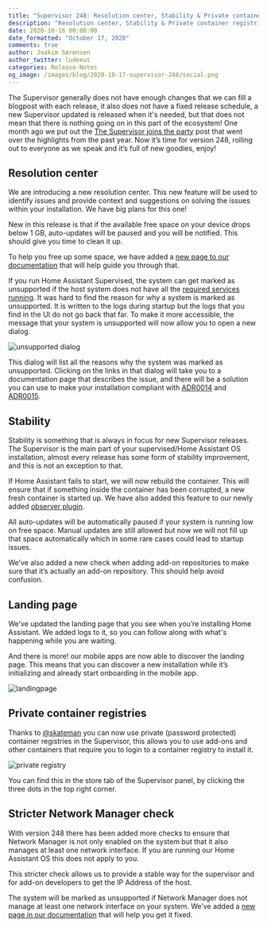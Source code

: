 ```yaml
---
title: "Supervisor 248: Resolution center, Stability & Private container registries"
description: "Resolution center, Stability & Private container registries"
date: 2020-10-16 00:00:00
date_formatted: "October 17, 2020"
comments: true
author: Joakim Sørensen
author_twitter: ludeeus
categories: Release-Notes
og_image: /images/blog/2020-10-17-supervisor-248/social.png
---
```


The Supervisor generally does not have enough changes that we can fill a blogpost with each release, it also does not have a fixed release schedule, a new Supervisor updated is released when it's needed, but that does not mean that there is nothing going on in this part of the ecosystem! One month ago we put out the [The Supervisor joins the party][supervisor-joins-the-party] post that went over the highlights from the past year. Now it’s time for version 248, rolling out to everyone as we speak and it’s full of new goodies, enjoy!

## Resolution center

We are introducing a new resolution center. This new feature will be used to identify issues and provide context and suggestions on solving the issues within your installation. We have big plans for this one!

New in this release is that if the available free space on your device drops below 1 GB, auto-updates will be paused and you will be notified. This should give you time to clean it up.

To help you free up some space, we have added a [new page to our documentation][more-info_free-space] that will help guide you through that.

If you run Home Assistant Supervised, the system can get marked as unsupported if the host system does not have all the [required services running][required_services]. It was hard to find the reason for why a system is marked as unsupported. It is written to the logs during startup but the logs that you find in the UI do not go back that far. To make it more accessible, the message that your system is unsupported will now allow you to open a new dialog.

![unsupported dialog](/images/blog/2020-10-17-supervisor-248/unsupported_dialog.png)

This dialog will list all the reasons why the system was marked as unsupported. Clicking on the links in that dialog will take you to a documentation page that describes the issue, and there will be a solution you can use to make your installation compliant with [ADR0014] and [ADR0015].

## Stability

Stability is something that is always in focus for new Supervisor releases. The Supervisor is the main part of your supervised/Home Assistant OS installation, almost every release has some form of stability improvement, and this is not an exception to that.

If Home Assistant fails to start, we will now rebuild the container. This will ensure that if something inside the container has been corrupted, a new fresh container is started up. We have also added this feature to our newly added [observer plugin][supervisor-joins-the-party-observer].

All auto-updates will be automatically paused if your system is running low on free space. Manual updates are still allowed but now we will not fill up that space automatically which in some rare cases could lead to startup issues.

We’ve also added a new check when adding add-on repositories to make sure that it’s actually an add-on repository. This should help avoid confusion.

## Landing page

We’ve updated the landing page that you see when you’re installing Home Assistant. We added logs to it, so you can follow along with what's happening while you are waiting.

And there is more! our mobile apps are now able to discover the landing page. This means that you can discover a new installation while it’s initializing and already start onboarding in the mobile app.

![landingpage](/images/blog/2020-10-17-supervisor-248/landingpage.png)

## Private container registries

Thanks to [@skateman][skateman] you can now use private (password protected) container registries in the Supervisor, this allows you to use add-ons and other containers that require you to login to a container registry to install it.

![private registry](/images/blog/2020-10-17-supervisor-248/private_registry.png)

You can find this in the store tab of the Supervisor panel, by clicking the three dots in the top right corner.

## Stricter Network Manager check

With version 248 there has been added more checks to ensure that Network Manager is not only enabled on the system but that it also manages at least one network interface. If you are running our Home Assistant OS this does not apply to you.

This stricter check allows us to provide a stable way for the supervisor and for add-on developers to get the IP Address of the host.

The system will be marked as unsupported if Network Manager does not manage at least one network interface on your system. We’ve added a [new page in our documentation][unsupported_network_manager] that will help you get it fixed.

[ADR0014]: https://github.com/home-assistant/architecture/blob/master/adr/0014-home-assistant-supervised.md
[ADR0015]: https://github.com/home-assistant/architecture/blob/master/adr/0015-home-assistant-os.md
[go]: https://golang.org/
[more-info_free-space]: /more-info/free-space
[persistent_notification]: /integrations/persistent_notification/
[skateman]: https://github.com/skateman
[supervisor-joins-the-party-observer]: /blog/2020/09/16/supervisor-joins-the-party#observer-plugin
[supervisor-joins-the-party]: /blog/2020/09/16/supervisor-joins-the-party
[unsupported_network_manager]: /more-info/unsupported/network_manager
[required_services]: https://github.com/home-assistant/architecture/blob/master/adr/0014-home-assistant-supervised.md#supported-operating-system-system-dependencies-and-versions
